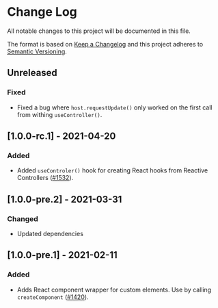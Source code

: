 # Change Log

All notable changes to this project will be documented in this file.

The format is based on [Keep a Changelog](http://keepachangelog.com/)
and this project adheres to [Semantic Versioning](http://semver.org/).

<!--
   PRs should document their user-visible changes (if any) in the
   Unreleased section, uncommenting the header as necessary.
-->

<!-- ## [x.y.z] - YYYY-MM-DD -->
<!-- ## Unreleased -->
<!-- ### Changed -->
<!-- ### Added -->
<!-- ### Removed -->
<!-- ### Fixed -->

## Unreleased

<!-- ### Changed -->
<!-- ### Added -->
<!-- ### Removed -->

### Fixed

- Fixed a bug where `host.requestUpdate()` only worked on the first call from withing `useController()`.

## [1.0.0-rc.1] - 2021-04-20

### Added

- Added `useControler()` hook for creating React hooks from Reactive Controllers ([#1532](https://github.com/Polymer/lit-html/pulls/1532)).

## [1.0.0-pre.2] - 2021-03-31

### Changed

- Updated dependencies

## [1.0.0-pre.1] - 2021-02-11

### Added

- Adds React component wrapper for custom elements. Use by calling `createComponent` ([#1420](https://github.com/Polymer/lit-html/pulls/1420)).
